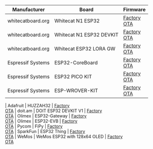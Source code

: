 
| Manufacturer | Board | Firmware |
| -- | -- | -- |
| whitecatboard.org | Whitecat N1 ESP32 | [Factory](https://github.com/whitecatboard/Lua-RTOS-ESP32/wiki/Firmware-Whitecat-N1-ESP32)<br/>[OTA](https://github.com/whitecatboard/Lua-RTOS-ESP32/wiki/Firmware-Whitecat-N1-ESP32-with-OTA) |
| whitecatboard.org | Whitecat N1 ESP32 DEVKIT | [Factory](https://github.com/whitecatboard/Lua-RTOS-ESP32/wiki/Firmware-Whitecat-N1-ESP32-DEVKIT)<br/>[OTA](https://github.com/whitecatboard/Lua-RTOS-ESP32/wiki/Firmware-Whitecat-N1-ESP32-DEVKIT-with-OTA)
| whitecatboard.org | Whitecat ESP32 LORA GW | [Factory](https://github.com/whitecatboard/Lua-RTOS-ESP32/wiki/Firmware-Whitecat-ESP32-LORA-GW)<br/>[OTA](https://github.com/whitecatboard/Lua-RTOS-ESP32/wiki/Firmware-Whitecat-ESP32-LORA-GW-with-OTA)
| Espressif Systems | ESP32-CoreBoard | [Factory](https://github.com/whitecatboard/Lua-RTOS-ESP32/wiki/Firmware-Espressif-Systems-ESP32-CoreBoard)<br/>[OTA](https://github.com/whitecatboard/Lua-RTOS-ESP32/wiki/Firmware-Espressif-Systems-ESP32-CoreBoard-with-OTA)
| Espressif Systems | ESP32 PICO KIT | [Factory](https://github.com/whitecatboard/Lua-RTOS-ESP32/wiki/Firmware-Espressif-Systems-ESP32-PICO-KIT)<br/>[OTA](https://github.com/whitecatboard/Lua-RTOS-ESP32/wiki/Firmware-Espressif-Systems-ESP32-PICO-KIT-with-OTA)
| Espressif Systems | ESP-WROVER-KIT | [Factory](https://github.com/whitecatboard/Lua-RTOS-ESP32/wiki/Firmware-Espressif-Systems-ESP-WROVER-KIT)<br/>[OTA](https://github.com/whitecatboard/Lua-RTOS-ESP32/wiki/Firmware-Espressif-Systems-ESP-WROVER-KIT-with-OTA)

| Adafruit | HUZZAH32 | [Factory](https://github.com/whitecatboard/Lua-RTOS-ESP32/wiki/Firmware-Adafruit-HUZZAH32)<br/>[OTA](https://github.com/whitecatboard/Lua-RTOS-ESP32/wiki/Firmware-Adafruit-HUZZAH32-with-OTA)
| doit.am | DOIT ESP32 DEVKIT V1 | [Factory](https://github.com/whitecatboard/Lua-RTOS-ESP32/wiki/Firmware-DOIT-ESP32-DEVKIT-V1)<br/>[OTA](https://github.com/whitecatboard/Lua-RTOS-ESP32/wiki/Firmware-DOIT-ESP32-DEVKIT-V1-with-OTA)
| Olimex | ESP32-Gateway | [Factory](https://github.com/whitecatboard/Lua-RTOS-ESP32/wiki/Firmware-Olimex-ESP32-Gateway)<br/>[OTA](https://github.com/whitecatboard/Lua-RTOS-ESP32/wiki/Firmware-Olimex-ESP32-Gateway-with-OTA)
| Olimex | ESP32-EVB | [Factory](https://github.com/whitecatboard/Lua-RTOS-ESP32/wiki/Firmware-Olimex-ESP32-EVB)<br/>[OTA](https://github.com/whitecatboard/Lua-RTOS-ESP32/wiki/Firmware-Olimex-ESP32-EVB-with-OTA)
| Pycom | FiPy | [Factory](https://github.com/whitecatboard/Lua-RTOS-ESP32/wiki/Firmware-Pycom-FIPY)<br/>[OTA](https://github.com/whitecatboard/Lua-RTOS-ESP32/wiki/Firmware-Pycom-FIPY-with-OTA)
| SparkFun | ESP32 Thing | [Factory](https://github.com/whitecatboard/Lua-RTOS-ESP32/wiki/Firmware-SparkFun-ESP32-Thing)<br/>[OTA](https://github.com/whitecatboard/Lua-RTOS-ESP32/wiki/Firmware-SparkFun-ESP32-Thing-with-OTA)
| WeMos | WeMos ESP32 with 128x64 OLED | [Factory](https://github.com/whitecatboard/Lua-RTOS-ESP32/wiki/Firmware-WeMos-ESP32-with-128x64-OLED)<br/>[OTA](https://github.com/whitecatboard/Lua-RTOS-ESP32/wiki/Firmware-WeMos-ESP32-with-128x64-OLED-with-OTA)